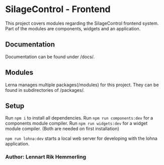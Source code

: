# SilageControl - Frontend

This project covers modules regarding the SilageControl frontend system.
Part of the modules are components, widgets and an application.

## Documentation

Documentation can be found under /docs/.

## Modules

Lerna manages multiple packages(/modules) for this project. They can be found in subdirectories of /packages/.

## Setup

Run `npm i` to install all dependencies. Run `npm run components:dev` for a components module compiler. Run `npm run widgets:dev` for a widget module compiler. (Both are needed on first installation)

`npm run lohna:dev` starts a local web server for developing with the lohna application.

### Author: Lennart Rik Hemmerling